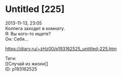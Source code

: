 Untitled [225]
===============

   
 2013-11-13, 23:05   
  Коллега заходит в комнату.   
 Я: Вы кого-то ищете?   
 Он: Себя...   
    
 <https://diary.ru/~zHz00/p193162525_untitled-225.htm>   
   
 Теги:   
 [[Случай из жизни]]   
 ID: p193162525